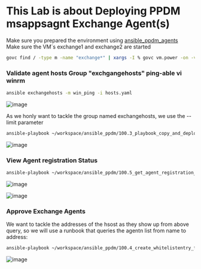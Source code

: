 # This Lab is about Deploying PPDM msappsagnt Exchange Agent(s)


Make sure you prepared the environment using [ansible_ppdm_agents](./01.0_ansible_ppdm_agents.md)   
Make sure the VM´s exchange1 and exchange2 are started
```bash
govc find / -type m -name "exchange*" | xargs -I % govc vm.power -on -vm.ipath=%
```

### Validate agent hosts Group "exchgangehosts"  ping-able vi winrm

```bash
ansible exchangehosts -m win_ping -i hosts.yaml
```

![image](https://github.com/bob-builds-labs/bob-builds-labs.github.io/assets/8255007/2a783b9b-c581-46ee-ac9e-dfab41b27776)


As we honly want to tackle the group named exchangehosts, we use the --limit parameter

```bash
ansible-playbook ~/workspace/ansible_ppdm/100.3_playbook_copy_and_deploy_windows_agent.yaml -i hosts.yaml --limit exchangehosts, 
```
![image](https://github.com/bob-builds-labs/bob-builds-labs.github.io/assets/8255007/a68d6a4c-ab8e-430a-8731-f0f202141ef4)

### View Agent registration Status

```bash
ansible-playbook ~/workspace/ansible_ppdm/100.5_get_agent_registration_status.yaml
```
![image](https://github.com/bob-builds-labs/bob-builds-labs.github.io/assets/8255007/b7a23f1c-8687-4b58-a8cc-94b1abd4c1e1)

![image](https://github.com/bob-builds-labs/bob-builds-labs.github.io/assets/8255007/15c5d4ab-b22b-4a1a-9797-ae9e4f2bf34b)


### Approve Exchange Agents
We want to tackle the addresses of the hsost as they show up from above query, so we will use a runbook that queries the agentn list from name to address:
```bash
ansible-playbook ~/workspace/ansible_ppdm/100.4_create_whitelistentry_from_addressquery.yaml -e "host_list=exchange1.demo.local,exchange2.demo.local"
```
![image](https://github.com/bob-builds-labs/bob-builds-labs.github.io/assets/8255007/defb37ff-8cc4-4dde-8a9b-2c2c8788cbe4)

